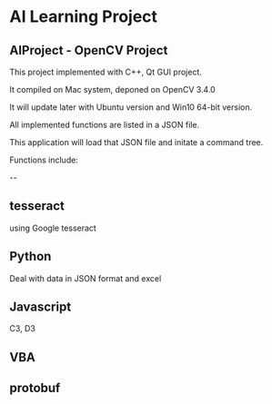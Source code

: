 # AI Learning Project
## AIProject - OpenCV Project

This project implemented with C++, Qt GUI project.

It compiled on Mac system, deponed on OpenCV 3.4.0

It will update later with Ubuntu version and Win10 64-bit version.

All implemented functions are listed in a JSON file.

This application will load that JSON file and initate a command tree.

Functions include:

--



## tesseract

using Google tesseract

## Python

Deal with data in JSON format and excel

## Javascript

C3, D3

## VBA



## protobuf
